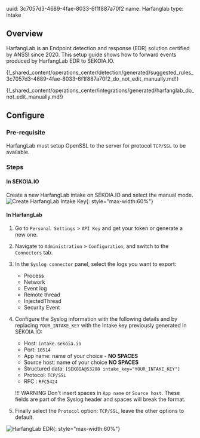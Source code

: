 uuid: 3c7057d3-4689-4fae-8033-6f1f887a70f2
name: Harfanglab
type: intake

## Overview

HarfangLab is an Endpoint detection and response (EDR) solution certified by ANSSI since 2020.
This setup guide shows how to forward events produced by HarfangLab EDR to SEKOIA.IO.

{!_shared_content/operations_center/detection/generated/suggested_rules_3c7057d3-4689-4fae-8033-6f1f887a70f2_do_not_edit_manually.md!}

{!_shared_content/operations_center/integrations/generated/harfanglab_do_not_edit_manually.md!}

## Configure

### Pre-requisite

HarfangLab must setup OpenSSL to the server for protocol `TCP/SSL` to be available.

### Steps

#### In SEKOIA.IO

Create a new HarfangLab intake on SEKOIA.IO and select the manual mode.
![Create HarfangLab Intake Key](/assets/operation_center/integration_catalog/endpoint/harfanglab/harfanglab_createintake.png){: style="max-width:60%"}


#### In HarfangLab

1. Go to `Personal Settings` > `API Key` and get your token or generate a new one.

2. Navigate to `Administration` > `Configuration`, and switch to the `Connectors` tab.

3. In the `Syslog connector` panel, select the logs you want to export:

    * Process
    * Network
    * Event log
    * Remote thread
    * InjectedThread
    * Security Event

4. Configure the Syslog information with the following details and by replacing `YOUR_INTAKE_KEY` with the Intake key previously generated in SEKOIA.IO:

    * Host: `intake.sekoia.io`
    * Port: `10514`
    * App name: name of your choice - **NO SPACES**
    * Source host: name of your choice **NO SPACES**
    * Structured data: `[SEKOIA@53288 intake_key="YOUR_INTAKE_KEY"]`
    * Protocol: `TCP/SSL`
    * RFC : `RFC5424`

    !!! WARNING
        Don't insert spaces in `App name` or `Source host`. These fields are part of the Syslog header and spaces will break the format.

5. Finally select the `Protocol` option: `TCP/SSL`, leave the other options to default.

![HarfangLab EDR](/assets/operation_center/integration_catalog/endpoint/harfanglab/harfanglab_edr.png){: style="max-width:60%"}
